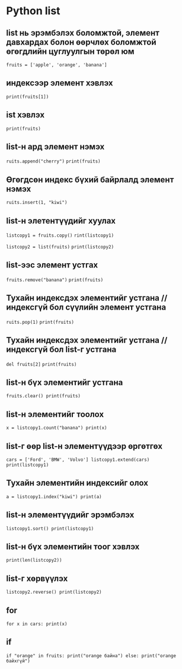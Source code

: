 # Python list
## list нь эрэмбэлэх боломжтой, элемент давхардах болон өөрчлөх боломжтой өгөгдлийн цуглуулгын төрөл юм

`fruits = ['apple', 'orange', 'banana']`

## индексээр элемент хэвлэх
`print(fruits[1])`
## ist хэвлэх
`print(fruits)`

## list-н ард элемент нэмэх
`ruits.append("cherry")`
`print(fruits)`

## Өгөгдсөн индекс бүхий байрлалд элемент нэмэх
`ruits.insert(1, "kiwi")`

## list-н элетентүүдийг хуулах
`listcopy1 = fruits.copy()`
`rint(listcopy1)`

`listcopy2 = list(fruits)`
`print(listcopy2)`

## list-ээс элемент устгах
`fruits.remove("banana")`
`print(fruits)`

## Тухайн индексдэх элементийг устгана // индексгүй бол сүүлийн элемент устгана
`ruits.pop(1)`
`print(fruits)`

## Тухайн индексдэх элементийг устгана // индексгүй бол list-г устгана
`del fruits[2]`
`print(fruits)`

## list-н бүх элементийг устгана
`fruits.clear()
print(fruits)`

## list-н элементийг тоолох
`x = listcopy1.count("banana")
print(x)`

## list-г өөр list-н элементүүдээр өргөтгөх
`cars = ['Ford', 'BMW', 'Volvo']
listcopy1.extend(cars)
print(listcopy1)`

## Тухайн элементийн индексийг олох
`a = listcopy1.index("kiwi")
print(a)`

## list-н элементүүдийг эрэмбэлэх
`listcopy1.sort()
print(listcopy1)`

## list-н бүх элементийн тоог хэвлэх
`print(len(listcopy2))`

## list-г хөрвүүлэх
`listcopy2.reverse()
print(listcopy2)`

## for
`for x in cars:
    print(x)`

## if
`if "orange" in fruits:
    print("orange байна")
else:
    print("orange байхгүй")`
